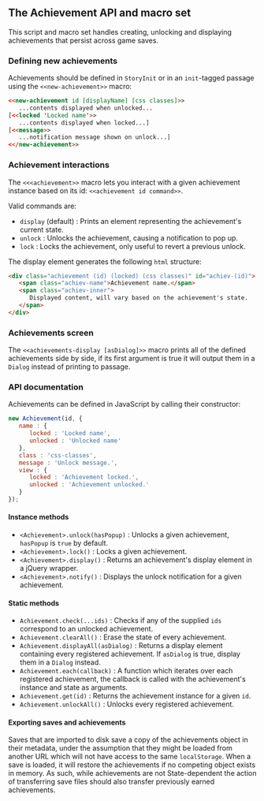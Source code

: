 ## The Achievement API and macro set

This script and macro set handles creating, unlocking and displaying achievements that persist across game saves. 

### Defining new achievements

Achievements should be defined in `StoryInit` or in an `init`-tagged passage using the `<<new-achievement>>` macro:

```html
<<new-achievement id [displayName] [css classes]>>
   ...contents displayed when unlocked...
[<<locked 'Locked name'>>
   ...contents displayed when locked...]
[<<message>>
   ...notification message shown on unlock...]
<</new-achievement>>
```

### Achievement interactions

The `<<<achievement>>` macro lets you interact with a given achievement instance based on its id: `<<achievement id command>>`.

Valid commands are:
- `display` (default) : Prints an element representing the achievement's current state.
- `unlock` : Unlocks the achievement, causing a notification to pop up.
- `lock` : Locks the achievement, only useful to revert a previous unlock.

The display element generates the following `html` structure:
```html
<div class="achievement (id) (locked) (css classes)" id="achiev-(id)">
   <span class="achiev-name">Achievement name.</span>
   <span class="achiev-inner">
      Displayed content, will vary based on the achievement's state.
   </span>
</div>
```

### Achievements screen

The `<<achievements-display [asDialog]>>` macro prints all of the defined achievements side by side, if its first argument is true it will output them in a `Dialog` instead of printing to passage.

### API documentation

Achievements can be defined in JavaScript by calling their constructor:
```js
new Achievement(id, {
   name : {
      locked : 'Locked name',
      unlocked : 'Unlocked name'
   },
   class : 'css-classes',
   message : 'Unlock message.',
   view : {
      locked : 'Achievement locked.',
      unlocked : 'Achievement unlocked.' 
   }
});
```

#### Instance methods

- `<Achievement>.unlock(hasPopup)` : Unlocks a given achievement, `hasPopup` is `true` by default.
- `<Achievement>.lock()` : Locks a given achievement.
- `<Achievement>.display()` : Returns an achievement's display element in a jQuery wrapper.
- `<Achievement>.notify()` : Displays the unlock notification for a given achievement.

#### Static methods

- `Achievement.check(...ids)` : Checks if any of the supplied `ids` correspond to an unlocked achievement.
- `Achievement.clearAll()` : Erase the state of every achievement.
- `Achievement.displayAll(asDialog)` : Returns a display element containing every registered achievement. If `asDialog` is true, display them in a `Dialog` instead.
- `Achievement.each(callback)` : A function which iterates over each registered achievement, the callback is called with the achievement's instance and state as arguments.
- `Achievement.get(id)` : Returns the achievement instance for a given `id`.
- `Achievement.unlockAll()` : Unlocks every registered achievement.

#### Exporting saves and achievements

Saves that are imported to disk save a copy of the achievements object in their metadata, under the assumption that they might be loaded from another URL which will not have access to the same `localStorage`. When a save is loaded, it will restore the achievements if no competing object exists in memory.
As such, while achievements are not State-dependent the action of transferring save files should also transfer previously earned achievements.
